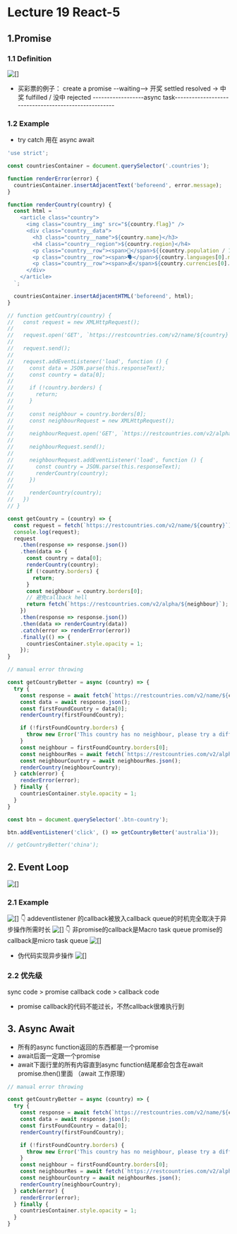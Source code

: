 # Lecture 19 React-5
## 1.Promise
### 1.1 Definition
 ![[]](lecture19-1.jpg)
 - 买彩票的例子：
 create a promise --waiting--> 开奖 settled resolved -> 中奖 fulfilled / 没中 rejected
 ------------------async task-----------------------------------------------------
 ### 1.2 Example
 - try catch 用在 async await
```js
'use strict';

const countriesContainer = document.querySelector('.countries');

function renderError(error) {
  countriesContainer.insertAdjacentText('beforeend', error.message);
}

function renderCountry(country) {
  const html = `
    <article class="country">
      <img class="country__img" src="${country.flag}" />
      <div class="country__data">
        <h3 class="country__name">${country.name}</h3>
        <h4 class="country__region">${country.region}</h4>
        <p class="country__row"><span>👫</span>${(country.population / 1000000).toFixed(1) + ' M'}</p>
        <p class="country__row"><span>🗣️</span>${country.languages[0].name}</p>
        <p class="country__row"><span>💰</span>${country.currencies[0].name}</p>
      </div>
    </article>
  `;

  countriesContainer.insertAdjacentHTML('beforeend', html);
}

// function getCountry(country) {
//   const request = new XMLHttpRequest();
//
//   request.open('GET', `https://restcountries.com/v2/name/${country}`);
//
//   request.send();
//
//   request.addEventListener('load', function () {
//     const data = JSON.parse(this.responseText);
//     const country = data[0];
//
//     if (!country.borders) {
//       return;
//     }
//
//     const neighbour = country.borders[0];
//     const neighbourRequest = new XMLHttpRequest();
//
//     neighbourRequest.open('GET', `https://restcountries.com/v2/alpha/${neighbour}`);
//
//     neighbourRequest.send();
//
//     neighbourRequest.addEventListener('load', function () {
//       const country = JSON.parse(this.responseText);
//       renderCountry(country);
//     })
//
//     renderCountry(country);
//   })
// }

const getCountry = (country) => {
  const request = fetch(`https://restcountries.com/v2/name/${country}`);
  console.log(request);
  request
    .then(response => response.json())
    .then(data => {
      const country = data[0];
      renderCountry(country);
      if (!country.borders) {
        return;
      }
      const neighbour = country.borders[0];
      // 避免callback hell
      return fetch(`https://restcountries.com/v2/alpha/${neighbour}`);
    })
    .then(response => response.json())
    .then(data => renderCountry(data))
    .catch(error => renderError(error))
    .finally(() => {
      countriesContainer.style.opacity = 1;
    });
}

// manual error throwing

const getCountryBetter = async (country) => {
  try {
    const response = await fetch(`https://restcountries.com/v2/name/${country}`);
    const data = await response.json();
    const firstFoundCountry = data[0];
    renderCountry(firstFoundCountry);

    if (!firstFoundCountry.borders) {
      throw new Error('This country has no neighbour, please try a different one.');
    }
    const neighbour = firstFoundCountry.borders[0];
    const neighbourRes = await fetch(`https://restcountries.com/v2/alpha/${neighbour}`);
    const neighbourCountry = await neighbourRes.json();
    renderCountry(neighbourCountry);
  } catch(error) {
    renderError(error);
  } finally {
    countriesContainer.style.opacity = 1;
  }
}

const btn = document.querySelector('.btn-country');

btn.addEventListener('click', () => getCountryBetter('australia'));

// getCountryBetter('china');
```

## 2. Event Loop
 ![[]](lecture19-2.jpg)
 ### 2.1 Example
  ![[]](lecture19-3.jpg)
  👇
  addeventlistener 的callback被放入callback queue的时机完全取决于异步操作所需时长
  ![[]](lecture19-4.jpg)
  👇
  非promise的callback是Macro task queue
  promise的callback是micro task queue
  ![[]](lecture19-6.jpg)
  - 伪代码实现异步操作
  ![[]](lecture19-5.jpg)
  ### 2.2 优先级
  sync code > promise callback code > callback code
  - promise callback的代码不能过长，不然callback很难执行到
## 3. Async Await
- 所有的async function返回的东西都是一个promise
- await后面一定跟一个promise
- await下面行里的所有内容直到async function结尾都会包含在await promise.then()里面 （await 工作原理）
```js
// manual error throwing

const getCountryBetter = async (country) => {
  try {
    const response = await fetch(`https://restcountries.com/v2/name/${country}`);
    const data = await response.json();
    const firstFoundCountry = data[0];
    renderCountry(firstFoundCountry);

    if (!firstFoundCountry.borders) {
      throw new Error('This country has no neighbour, please try a different one.');
    }
    const neighbour = firstFoundCountry.borders[0];
    const neighbourRes = await fetch(`https://restcountries.com/v2/alpha/${neighbour}`);
    const neighbourCountry = await neighbourRes.json();
    renderCountry(neighbourCountry);
  } catch(error) {
    renderError(error);
  } finally {
    countriesContainer.style.opacity = 1;
  }
}

```